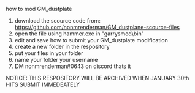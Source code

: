 how to mod GM_dustplate
1. download the scource code from: https://github.com/nonmrenderman/GM_dustplane-scource-files
2. open the file using hammer.exe in "garrysmod\bin"
3. edit and save
how to submit your GM_dustplate modification
1. create a new folder in the respository
2. put your files in your folder
3. name your folder your username
4. DM nonmrenderman#0643 on discord
thats it

NOTICE:
THIS RESPOSITORY WILL BE ARCHIVED WHEN JANUARY 30th HITS
SUBMIT IMMEDEATELY
